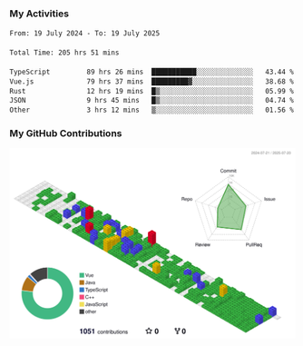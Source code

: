 ### My Activities

<!--START_SECTION:waka-->

```txt
From: 19 July 2024 - To: 19 July 2025

Total Time: 205 hrs 51 mins

TypeScript         89 hrs 26 mins  ███████████░░░░░░░░░░░░░░   43.44 %
Vue.js             79 hrs 37 mins  █████████▓░░░░░░░░░░░░░░░   38.68 %
Rust               12 hrs 19 mins  █▒░░░░░░░░░░░░░░░░░░░░░░░   05.99 %
JSON               9 hrs 45 mins   █▒░░░░░░░░░░░░░░░░░░░░░░░   04.74 %
Other              3 hrs 12 mins   ▒░░░░░░░░░░░░░░░░░░░░░░░░   01.56 %
```

<!--END_SECTION:waka-->

### My GitHub Contributions

![](./profile-3d-contrib/profile-gitblock.svg)
